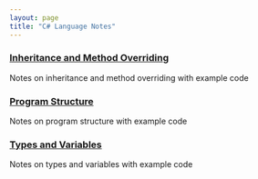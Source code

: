 ```yaml
---
layout: page
title: "C# Language Notes"
---
```


### [Inheritance and Method Overriding]({{page.url}}/Inheritance-and-Method-Overriding)

Notes on inheritance and method overriding with example code

### [Program Structure]({{page.url}}/Program-Structure)

Notes on program structure with example code

### [Types and Variables]({{page.url}}/Types-and-Variables)

Notes on types and variables with example code
